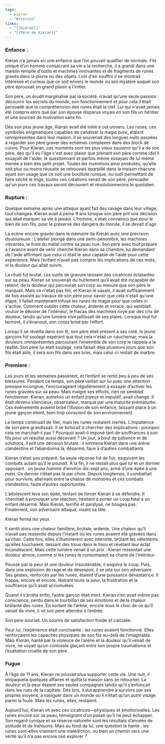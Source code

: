 ```yaml
---
tags:
  - Kieran
  - "#stories"
links:
  - "[[Kieran]]"
  - "[[Père de Kieran]]"
---
```


### Enfance :

Kieran n’a jamais eu une enfance que l’on pouvait qualifier de normale. Fils unique d’un homme consacrant sa vie a la recherche, il a grandi dans une maison remplie d'outils et machines innovantes et de fragments de runes gravés dans la pierre ou des objets. Loin d'en souffrir il se montrait intéressé et curieux que ce soit envers le monde ou ses mystère auquel son père éprouvait un grand plaisir a l'initier. 

Son père, un érudit marginalisé par la société, n’avait qu’une seule passion : découvrir les secrets du monde, son fonctionnement et pour cela il était persuadé que la compréhension des runes était la clef. Lui qui n'avait jamais été compris alors que par son épouse disparue voyais en son fils un héritier et une sources de motivation sans fin. 

Dès son plus jeune âge, Kieran avait été initié à cet univers. Les runes, ces symboles énigmatiques capables de canaliser la magie pure, étaient omniprésentes dans leur maison. Il se souvenait des longues nuits passées à regarder son père graver des schémas complexes dans des block de cuivre. Pour Kieran, ces moments sont les plus vieux souvenir qu'il a de son père, des qu'il eu l'âge c'est avec plaisir que prenant son père comme idol il essayait de l'aider, le questionnant et parfois même essayais de lui même menée a bien des petit projet. Toutes les inventions ainsi produites, qu'elle soit plus ou moins réussite se retrouvais éparpillé dans la maison chacune ayant son usage que ce soit une bouillote runique, ou outil permettant de faire séché le linge, toutes ces créations venait de son père, persuader qu'un jours ces travaux seront découvert et révolutionnerons le quotidien.
### Rupture :

Quelque semaine après une attaque ayant fait des ravage dans leur village, tout changea. Kieran avait à peine 9 ans lorsque son père prit une décision qui allait marquer sa vie à jamais. L’homme, s'etait convaincu que pour le bien de son fils, pour le préservé des dangers du monde, il se devait d'agir.

La scène encore gravée dans la mémoire de Kieran avec une précision douloureuse : 
L’atelier plongé dans une semi-pénombre, les machines vibrantes, le froid du métal contre sa peau nue. Son père avec tout préparé a l'avance avant de venir cherché Kieran dans sa chambre, lui demandant de l'aide affirmant que celui ci était le seul capable de l'aidé pour cette experience. Mais l’enfant n’avait pas compris les implications de ces mots, ni la douleur qui allait suivre.

Le rituel fut brutal. Les outils de gravure laissant des cicatrices éclatantes sur sa peau. Kieran se souvenait du hurlement qu’il avait été incapable de retenir, de la douleur qui parcourait son corp au mesure que son père le marquait. Mais ce n'etait pas fini, et Kieran le savais, il avait suffisamment de fois assisté au travaux de son père pour savoir que cela n'etait qu'une étape, il fallait maintenant infusé les runes de magie pour que celles ci s'active. Comment oublier cette chaleur, ardente et vorace, qui semblait vouloir le dévorer de l'intérieur, le fracas des machines noyé par des cris de douleur, tandis qu'une lumière vive jaillissait de ses plaies. Lorsque tout fut terminé, il s’évanouit, son corps brisé par l’effort.

Lorsqu’il se réveilla dans son lit, son père était présent a ses coté, le jeune garçons fut soulagé espérant que tout cela n'etait un cauchemar, mais la douleurs omniprésentes parcourant l'ensemble de son corp le rappela a la réalité. Son père lui était soulagé, cela faisait déjà plusieurs jours que son fils était alité, il sera son fils dans ses bras, mais celui-ci restait de marbre.   

### Premiere :

Les jours et les semaines passèrent, et l’enfant se remit peu à peu de ses blessures. Pendant ce temps, son père veillait sur lui avec une attention presque incongrue, l'encourageant régulièrement à essayer d’activer les runes gravées sur sa peau. Mais malgré ses efforts, rien ne semblait fonctionner. Kieran, autrefois un enfant joyeux et impulsif, avait changé. Il était devenu silencieux, observateur, marqué par une maturité prématurée. Ces événements avaient brisé l’illusion de son enfance, laissant place à un jeune garçon éteint, bien trop conscient de son environnement.

Le temps continuait de filer, mais les runes restaient inertes. L’impatience de son père grandissait. Il se torturait à chercher des explications : pourquoi cela ne marchait-il pas ? Pourquoi avait-il imposé tant de souffrances à son fils pour un résultat aussi décevant ? Un jour, à bout de patience et de solutions, il prit une décision brutale : il emmena Kieran dans une arène clandestine et l’abandonna là, désarmé, face à d’autres combattants.

Kieran n’était pas préparé. Sa seule réponse fut de fuir, esquivant les combats autant qu’il le pouvait. À la fin, il ne restait plus que lui et un dernier opposant : un jeune homme d’environ dix-sept ans, armé d’une épée à une main. Ce dernier n’était pas là par choix. Depuis longtemps, il combattait pour survivre, alternant entre la chasse de monstres et ces combats clandestins, faute d’autres opportunités.

L’adolescent leva son épée, tentant de forcer Kieran à se défendre. Il cherchait à provoquer une réaction, hésitant à porter un coup fatal à un enfant désarmé. Mais Kieran, terrifié et paralysé, ne bougea pas. Finalement, son adversaire attaqua, visant sa tête.

Kieran ferma les yeux.

Il sentit alors une chaleur familière, brutale, ardente. Une chaleur qu’il n’avait pas ressentie depuis l’instant où les runes avaient été gravées dans sa chair. Cette fois, elles s’illuminèrent avec intensité, brûlant les vêtements qu’elles touchaient, laissant des trous dans le tissu et révélant leur éclat incandescent. Mais cette lumière venait à un prix : Kieran ressentait une douleur atroce, comme si les runes le consumaient sa chaire de l’intérieur.

Poussé par la peur et une douleur insoutenable, il esquiva le coup. Puis, dans une explosion de rage et de désespoir, il se jeta sur son adversaire. Ses gestes, renforcés par les runes, étaient d’une puissance dévastatrice. Il frappa, encore et encore, libérant toute la peur, la frustration et la souffrance qu’il avait accumulées.

Quand il s’arrêta enfin, l’autre garçon était mort. Kieran n’en avait même pas conscience, perdu dans le tourbillon de ses émotions et de la chaleur brûlante des runes. En sortant de l’arène, encore sous le choc de ce qu’il venait de vivre, il vit son père attendre à l’entrée.

Son père souriait. Un sourire de satisfaction froide et calculée.

Pour lui, l’expérience était concluante : les runes avaient fonctionné. Elles renforçaient les capacités physiques de son fils au-delà de l’imaginable. Mais Kieran, hanté par la violence de l’arène et la douleur qu’il venait de vivre, ne voyait qu’un contraste glaçant entre son propre traumatisme et l’exaltation cruelle de son père.

### Fugue

À l’âge de 11 ans, Kieran ne pouvait plus supporter cette vie. Une nuit, il empaqueta quelques affaires et quitta la maison sans se retourner. La douleur et la peur étaient ses seules compagnes tandis qu’il s’enfonçait dans les rues de la capitale. Dès lors, il dut apprendre à survivre par ses propres moyens, à naviguer dans un monde où il n’était qu’un autre visage parmi la foule. Mais les runes, elles, restaient.

Aujourd’hui, Kieran vit avec ces cicatrices—physiques et émotionnelles. Les runes encore sur sa peau, témoignant d’un passé qu’il ne peut échapper. Son regard cynique et sa réserve naturelle sont les résultats d’années de solitude et de trahisons. Mais au fond de lui, une question le hante : les runes sont-elles vraiment une malédiction, ou bien un chemin vers une vérité qu’il n’a pas encore osé explorer ?

